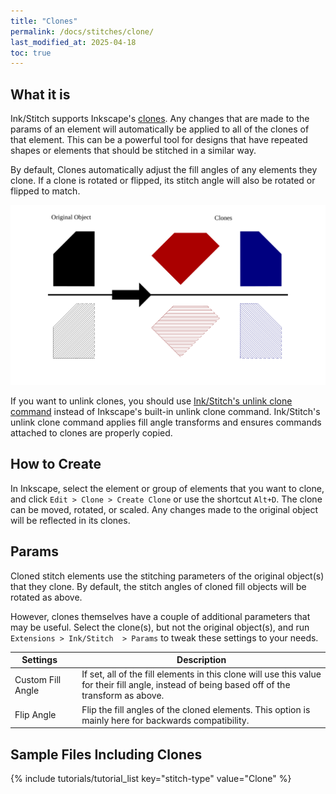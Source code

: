 ```yaml
---
title: "Clones"
permalink: /docs/stitches/clone/
last_modified_at: 2025-04-18
toc: true
---
```

## What it is

Ink/Stitch supports Inkscape's [clones](https://inkscape-manuals.readthedocs.io/en/latest/cloning-objects.html).
Any changes that are made to the params of an element will automatically be applied to all of the clones of that element.
This can be a powerful tool for designs that have repeated shapes or elements that should be stitched in a similar way.

By default, Clones automatically adjust the fill angles of any elements they clone.
If a clone is rotated or flipped, its stitch angle will also be rotated or flipped to match.

![Clone fill angle example](/assets/images/docs/clone-fill-angle.svg)

If you want to unlink clones, you should use [Ink/Stitch's unlink clone command](/docs/edit/#unlink-clone) instead of Inkscape's built-in unlink clone command.
Ink/Stitch's unlink clone command applies fill angle transforms and ensures commands attached to clones are properly copied.

## How to Create

In Inkscape, select the element or group of elements that you want to clone, and click `Edit > Clone > Create Clone` or use the shortcut `Alt+D`.
The clone can be moved, rotated, or scaled. Any changes made to the original object will be reflected in its clones.

## Params

Cloned stitch elements use the stitching parameters of the original object(s) that they clone. 
By default, the stitch angles of cloned fill objects will be rotated as above.

However, clones themselves have a couple of additional parameters that may be useful.
Select the clone(s), but not the original object(s), and run `Extensions > Ink/Stitch  > Params` to tweak these settings to your needs.


Settings||Description
---|---|---
Custom Fill Angle||If set, all of the fill elements in this clone will use this value for their fill angle, instead of being based off of the transform as above.
Flip Angle||Flip the fill angles of the cloned elements. This option is mainly here for backwards compatibility.


## Sample Files Including Clones

{% include tutorials/tutorial_list key="stitch-type" value="Clone" %}
